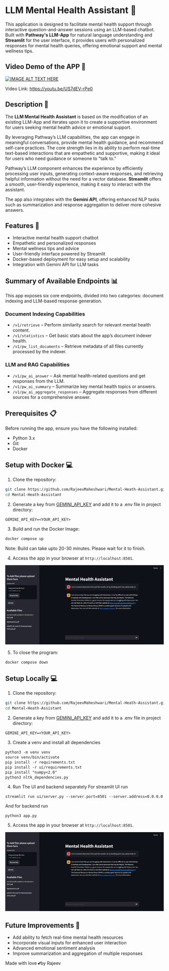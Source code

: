 # LLM Mental Health Assistant 🧠

This application is designed to facilitate mental health support through interactive question-and-answer sessions using an LLM-based chatbot. Built with **Pathway's LLM-App** for natural language understanding and **Streamlit** for the user interface, it provides users with personalized responses for mental health queries, offering emotional support and mental wellness tips.

## Video Demo of the APP 🎥

[![IMAGE ALT TEXT HERE](https://img.youtube.com/vi/US7dEV-rPe0/0.jpg)](https://www.youtube.com/watch?v=US7dEV-rPe0)

Video Link: https://youtu.be/US7dEV-rPe0


## Description 📝

The **LLM Mental Health Assistant** is based on the modification of an existing LLM-App and iterates upon it to create a supportive environment for users seeking mental health advice or emotional support. 

By leveraging Pathway’s LLM capabilities, the app can engage in meaningful conversations, provide mental health guidance, and recommend self-care practices. The core strength lies in its ability to perform real-time text-based interactions that are empathetic and supportive, making it ideal for users who need guidance or someone to "talk to."

Pathway’s LLM component enhances the experience by efficiently processing user inputs, generating context-aware responses, and retrieving helpful information without the need for a vector database. **Streamlit** offers a smooth, user-friendly experience, making it easy to interact with the assistant.

The app also integrates with the **Gemini API**, offering enhanced NLP tasks such as summarization and response aggregation to deliver more cohesive answers.

## Features 🎁

- Interactive mental health support chatbot
- Empathetic and personalized responses
- Mental wellness tips and advice
- User-friendly interface powered by Streamlit
- Docker-based deployment for easy setup and scalability
- Integration with Gemini API for LLM tasks

## Summary of Available Endpoints 📊

This app exposes six core endpoints, divided into two categories: document indexing and LLM-based response generation.

### Document Indexing Capabilities
- `/v1/retrieve` – Perform similarity search for relevant mental health content.
- `/v1/statistics` – Get basic stats about the app’s document indexer health.
- `/v1/pw_list_documents` – Retrieve metadata of all files currently processed by the indexer.

### LLM and RAG Capabilities
- `/v1/pw_ai_answer` – Ask mental health-related questions and get responses from the LLM.
- `/v1/pw_ai_summary` – Summarize key mental health topics or answers.
- `/v1/pw_ai_aggregate_responses` – Aggregate responses from different sources for a comprehensive answer.

## Prerequisites 📋

Before running the app, ensure you have the following installed:

- Python 3.x
- Git
- Docker

## Setup with Docker 💻

1. Clone the repository:

  ```bash
  git clone https://github.com/RajeevMaheshwari/Mental-Heath-Assistant.git
  cd Mental-Heath-Assistant
  ```

2. Generate a key from [GEMINI_API_KEY](https://aistudio.google.com/app/apikey) and add it to a .env file in project directory:

  ```
  GEMINI_API_KEY=<YOUR_API_KEY>
  ```

3. Build and run the Docker Image:

  ```bash
  docker compose up
  ```
Note: Build can take upto 20-30 minutes. Please wait for it to finish.

4. Access the app in your browser at `http://localhost:8501`.

![App Preview](image2.png)

5. To close the program:

  ```bash
  docker compose down
  ```

## Setup Locally 💻

1. Clone the repository:

  ```bash
  git clone https://github.com/RajeevMaheshwari/Mental-Heath-Assistant.git
  cd Mental-Heath-Assistant
  ```

2. Generate a key from [GEMINI_API_KEY](https://aistudio.google.com/app/apikey) and add it to a .env file in project directory:

  ```
  GEMINI_API_KEY=<YOUR_API_KEY>
  ```

3. Create a venv and install all dependencies
  ```
  python3 -m venv venv
  source venv/bin/activate
  pip install -r requirements.txt
  pip install -r ui/requirements.txt
  pip install "numpy<2.0"
  python3 nltk_dependencies.py
  ```

4. Run The UI and backend separately
  For streamlit UI run
  ```
  streamlit run ui/server.py --server.port=8501 --server.address=0.0.0.0
  ```
  And for backend run
  ```
  python3 app.py
  ```



5. Access the app in your browser at `http://localhost:8501`.

![App Preview](image2.png)


## Future Improvements 🚀

- Add ability to fetch real-time mental health resources
- Incorporate visual inputs for enhanced user interaction
- Advanced emotional sentiment analysis
- Improve summarization and aggregation of multiple responses

Made with love 💕by Rajeev